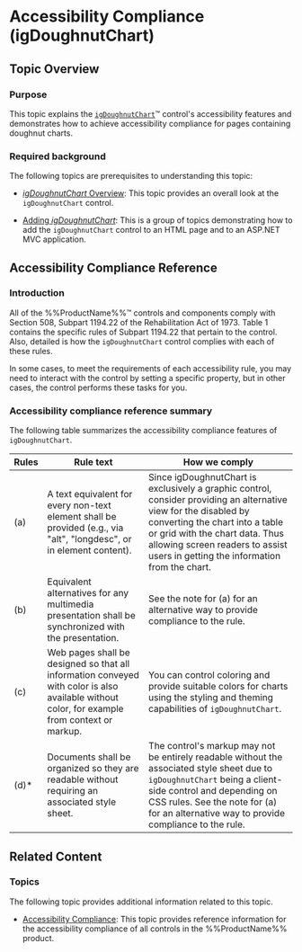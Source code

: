 ﻿<!--
|metadata|
{
    "fileName": "igdoughnutchart-accessibility-compliance",
    "controlName": "Doughnut Chart",
    "tags": ["Section 508"]
}
|metadata|
-->

# Accessibility Compliance (igDoughnutChart)

## Topic Overview

### Purpose

This topic explains the [`igDoughnutChart`](%%jQueryApiUrl%%/ui.igDoughnutChart#options)™ control's accessibility features and demonstrates how to achieve accessibility compliance for pages containing doughnut charts.

### Required background

The following topics are prerequisites to understanding this topic:

- [*igDoughnutChart* Overview](igDoughnutChart-Overview.html): This topic provides an overall look at the `igDoughnutChart` control.

- [Adding *igDoughnutChart*](igDoughnutChart-Adding.html): This is a group of topics demonstrating how to add the `igDoughnutChart` control to an HTML page and to an ASP.NET MVC application.


## Accessibility Compliance Reference

### Introduction

All of the %%ProductName%%™ controls and components comply with Section 508, Subpart 1194.22 of the Rehabilitation Act of 1973. Table 1 contains the specific rules of Subpart 1194.22 that pertain to the control. Also, detailed is how the `igDoughnutChart` control complies with each of these rules.

In some cases, to meet the requirements of each accessibility rule, you may need to interact with the control by setting a specific property, but in other cases, the control performs these tasks for you.

### Accessibility compliance reference summary

The following table summarizes the accessibility compliance features of `igDoughnutChart`.

Rules | Rule text | How we comply
---- | ---- | ----
(a) | A text equivalent for every non-text element shall be provided (e.g., via "alt", "longdesc", or in element content). | Since igDoughnutChart is exclusively a graphic control, consider providing an alternative view for the disabled by converting the chart into a table or grid with the chart data. Thus allowing screen readers to assist users in getting the information from the chart.
(b) | Equivalent alternatives for any multimedia presentation shall be synchronized with the presentation. | See the note for (a) for an alternative way to provide compliance to the rule.
(c) | Web pages shall be designed so that all information conveyed with color is also available without color, for example from context or markup. | You can control coloring and provide suitable colors for charts using the styling and theming capabilities of `igDoughnutChart`.
(d)* | Documents shall be organized so they are readable without requiring an associated style sheet. | The control's markup may not be entirely readable without the associated style sheet due to `igDoughnutChart` being a client-side control and depending on CSS rules. See the note for (a) for an alternative way to provide compliance to the rule.



## <a id="related-content"></a> Related Content

### <a id="topics"></a> Topics

The following topic provides additional information related to this topic.
- [Accessibility Compliance](Accessibility-Compliance.html): This topic provides reference information for the accessibility compliance of all controls in the %%ProductName%% product.





 

 



